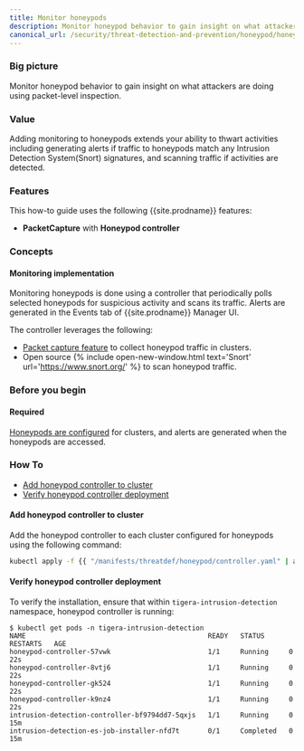 ```yaml
---
title: Monitor honeypods
description: Monitor honeypod behavior to gain insight on what attackers are doing.
canonical_url: /security/threat-detection-and-prevention/honeypod/honeypod-controller
---
```


### Big picture

Monitor honeypod behavior to gain insight on what attackers are doing using packet-level inspection.

### Value

Adding monitoring to honeypods extends your ability to thwart activities including
generating alerts if traffic to honeypods match any Intrusion Detection System(Snort) signatures, and scanning traffic if activities are detected.

### Features

This how-to guide uses the following {{site.prodname}} features:

- **PacketCapture** with **Honeypod controller**

### Concepts

#### Monitoring implementation

Monitoring honeypods is done using a controller that periodically polls selected honeypods for suspicious activity and scans its traffic. Alerts are generated in the Events tab of {{site.prodname}} Manager UI.

The controller leverages the following:

- [Packet capture feature]({{site.baseurl}}/security/threat-detection-and-prevention/packetcapture) to collect honeypod traffic in clusters.
- Open source {% include open-new-window.html text='Snort' url='https://www.snort.org/' %} to scan honeypod traffic.

### Before you begin

#### Required

[Honeypods are configured]({{site.baseurl}}/security/threat-detection-and-prevention/honeypod/honeypods) for clusters, and alerts are generated when the honeypods are accessed.

### How To

  - [Add honeypod controller to cluster](#add-honeypod-controller-to-cluster)
  - [Verify honeypod controller deployment](#verify-honeypod-controller-deployment)

#### Add honeypod controller to cluster

Add the honeypod controller to each cluster configured for honeypods using the following command:

```bash
kubectl apply -f {{ "/manifests/threatdef/honeypod/controller.yaml" | absolute_url }} 
```

#### Verify honeypod controller deployment

To verify the installation, ensure that within `tigera-intrusion-detection` namespace, honeypod controller is running:

```shell
$ kubectl get pods -n tigera-intrusion-detection
NAME                                             READY   STATUS      RESTARTS   AGE
honeypod-controller-57vwk                        1/1     Running     0          22s
honeypod-controller-8vtj6                        1/1     Running     0          22s
honeypod-controller-gk524                        1/1     Running     0          22s
honeypod-controller-k9nz4                        1/1     Running     0          22s
intrusion-detection-controller-bf9794dd7-5qxjs   1/1     Running     0          15m
intrusion-detection-es-job-installer-nfd7t       0/1     Completed   0          15m
```